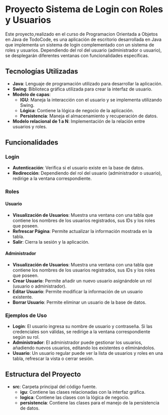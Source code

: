 # Proyecto Sistema de Login con Roles y Usuarios

Este proyecto,realizado en el curso de Programacion Orientada a Objetos en Java de TodoCode, es una aplicación de escritorio desarrollada en Java que implementa un sistema de login complementado con un sistema de roles y usuarios. Dependiendo del rol del usuario (administrador o usuario), se desplegarán diferentes ventanas con funcionalidades específicas.

## Tecnologías Utilizadas

- **Java**: Lenguaje de programación utilizado para desarrollar la aplicación.
- **Swing**: Biblioteca gráfica utilizada para crear la interfaz de usuario.
- **Modelo de capas**:
  - **IGU**: Maneja la interacción con el usuario y se implementa utilizando Swing.
  - **Lógica**: Contiene la lógica de negocio de la aplicación.
  - **Persistencia**: Maneja el almacenamiento y recuperación de datos.
- **Modelo relacional de 1 a N**: Implementación de la relación entre usuarios y roles.

## Funcionalidades

### Login
- **Autenticación**: Verifica si el usuario existe en la base de datos.
- **Redirección**: Dependiendo del rol del usuario (administrador o usuario), redirige a la ventana correspondiente.

### Roles

#### Usuario
- **Visualización de Usuarios**: Muestra una ventana con una tabla que contiene los nombres de los usuarios registrados, sus IDs y los roles que poseen.
- **Refrescar Página**: Permite actualizar la información mostrada en la tabla.
- **Salir**: Cierra la sesión y la aplicación.

#### Administrador
- **Visualización de Usuarios**: Muestra una ventana con una tabla que contiene los nombres de los usuarios registrados, sus IDs y los roles que poseen.
- **Crear Usuario**: Permite añadir un nuevo usuario asignándole un rol (usuario o administrador).
- **Editar Usuario**: Permite modificar la información de un usuario existente.
- **Borrar Usuario**: Permite eliminar un usuario de la base de datos.

### Ejemplos de Uso

- **Login**: El usuario ingresa su nombre de usuario y contraseña. Si las credenciales son válidas, se redirige a la ventana correspondiente según su rol.
- **Administrador**: El administrador puede gestionar los usuarios, añadiendo nuevos usuarios, editando los existentes o eliminándolos.
- **Usuario**: Un usuario regular puede ver la lista de usuarios y roles en una tabla, refrescar la vista o cerrar sesión.

## Estructura del Proyecto

- **src**: Carpeta principal del código fuente.
  - **igu**: Contiene las clases relacionadas con la interfaz gráfica.
  - **logica**: Contiene las clases con la lógica de negocio.
  - **persistencia**: Contiene las clases para el manejo de la persistencia de datos.
